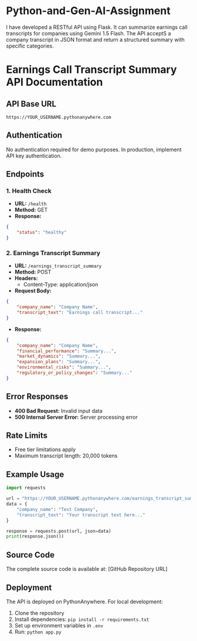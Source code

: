 # Python-and-Gen-AI-Assignment
I have developed a RESTful API using Flask. It can summarize earnings call transcripts for companies using Gemini 1.5 Flash. The API acceptS a company transcript in JSON format and return a structured  summary with specific categories.

# Earnings Call Transcript Summary API Documentation

## API Base URL
```
https://YOUR_USERNAME.pythonanywhere.com
```

## Authentication
No authentication required for demo purposes. In production, implement API key authentication.

## Endpoints

### 1. Health Check
- **URL:** `/health`
- **Method:** GET
- **Response:**
```json
{
    "status": "healthy"
}
```

### 2. Earnings Transcript Summary
- **URL:** `/earnings_transcript_summary`
- **Method:** POST
- **Headers:** 
  - Content-Type: application/json
- **Request Body:**
```json
{
    "company_name": "Company Name",
    "transcript_text": "Earnings call transcript..."
}
```
- **Response:**
```json
{
    "company_name": "Company Name",
    "financial_performance": "Summary...",
    "market_dynamics": "Summary...",
    "expansion_plans": "Summary...",
    "environmental_risks": "Summary...",
    "regulatory_or_policy_changes": "Summary..."
}
```

## Error Responses
- **400 Bad Request:** Invalid input data
- **500 Internal Server Error:** Server processing error

## Rate Limits
- Free tier limitations apply
- Maximum transcript length: 20,000 tokens

## Example Usage
```python
import requests

url = "https://YOUR_USERNAME.pythonanywhere.com/earnings_transcript_summary"
data = {
    "company_name": "Test Company",
    "transcript_text": "Your transcript text here..."
}

response = requests.post(url, json=data)
print(response.json())
```

## Source Code
The complete source code is available at: [GitHub Repository URL]

## Deployment
The API is deployed on PythonAnywhere. For local development:
1. Clone the repository
2. Install dependencies: `pip install -r requirements.txt`
3. Set up environment variables in `.env`
4. Run: `python app.py`
